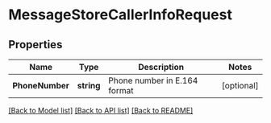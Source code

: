 # MessageStoreCallerInfoRequest

## Properties

Name | Type | Description | Notes
------------ | ------------- | ------------- | -------------
**PhoneNumber** | **string** | Phone number in E.164 format | [optional] 

[[Back to Model list]](../README.md#documentation-for-models) [[Back to API list]](../README.md#documentation-for-api-endpoints) [[Back to README]](../README.md)


